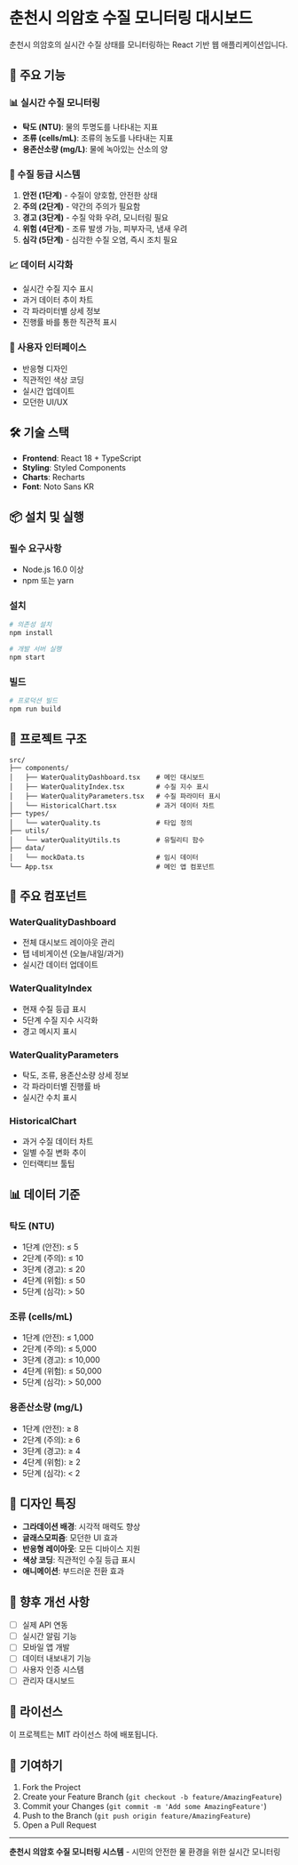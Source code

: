 # 춘천시 의암호 수질 모니터링 대시보드

춘천시 의암호의 실시간 수질 상태를 모니터링하는 React 기반 웹 애플리케이션입니다.

## 🚀 주요 기능

### 📊 실시간 수질 모니터링
- **탁도 (NTU)**: 물의 투명도를 나타내는 지표
- **조류 (cells/mL)**: 조류의 농도를 나타내는 지표  
- **용존산소량 (mg/L)**: 물에 녹아있는 산소의 양

### 🎯 수질 등급 시스템
1. **안전 (1단계)** - 수질이 양호함, 안전한 상태
2. **주의 (2단계)** - 약간의 주의가 필요함
3. **경고 (3단계)** - 수질 악화 우려, 모니터링 필요
4. **위험 (4단계)** - 조류 발생 가능, 피부자극, 냄새 우려
5. **심각 (5단계)** - 심각한 수질 오염, 즉시 조치 필요

### 📈 데이터 시각화
- 실시간 수질 지수 표시
- 과거 데이터 추이 차트
- 각 파라미터별 상세 정보
- 진행률 바를 통한 직관적 표시

### 🎨 사용자 인터페이스
- 반응형 디자인
- 직관적인 색상 코딩
- 실시간 업데이트
- 모던한 UI/UX

## 🛠 기술 스택

- **Frontend**: React 18 + TypeScript
- **Styling**: Styled Components
- **Charts**: Recharts
- **Font**: Noto Sans KR

## 📦 설치 및 실행

### 필수 요구사항
- Node.js 16.0 이상
- npm 또는 yarn

### 설치
```bash
# 의존성 설치
npm install

# 개발 서버 실행
npm start
```

### 빌드
```bash
# 프로덕션 빌드
npm run build
```

## 📁 프로젝트 구조

```
src/
├── components/
│   ├── WaterQualityDashboard.tsx    # 메인 대시보드
│   ├── WaterQualityIndex.tsx        # 수질 지수 표시
│   ├── WaterQualityParameters.tsx   # 수질 파라미터 표시
│   └── HistoricalChart.tsx          # 과거 데이터 차트
├── types/
│   └── waterQuality.ts              # 타입 정의
├── utils/
│   └── waterQualityUtils.ts         # 유틸리티 함수
├── data/
│   └── mockData.ts                  # 임시 데이터
└── App.tsx                          # 메인 앱 컴포넌트
```

## 🔧 주요 컴포넌트

### WaterQualityDashboard
- 전체 대시보드 레이아웃 관리
- 탭 네비게이션 (오늘/내일/과거)
- 실시간 데이터 업데이트

### WaterQualityIndex
- 현재 수질 등급 표시
- 5단계 수질 지수 시각화
- 경고 메시지 표시

### WaterQualityParameters
- 탁도, 조류, 용존산소량 상세 정보
- 각 파라미터별 진행률 바
- 실시간 수치 표시

### HistoricalChart
- 과거 수질 데이터 차트
- 일별 수질 변화 추이
- 인터랙티브 툴팁

## 📊 데이터 기준

### 탁도 (NTU)
- 1단계 (안전): ≤ 5
- 2단계 (주의): ≤ 10
- 3단계 (경고): ≤ 20
- 4단계 (위험): ≤ 50
- 5단계 (심각): > 50

### 조류 (cells/mL)
- 1단계 (안전): ≤ 1,000
- 2단계 (주의): ≤ 5,000
- 3단계 (경고): ≤ 10,000
- 4단계 (위험): ≤ 50,000
- 5단계 (심각): > 50,000

### 용존산소량 (mg/L)
- 1단계 (안전): ≥ 8
- 2단계 (주의): ≥ 6
- 3단계 (경고): ≥ 4
- 4단계 (위험): ≥ 2
- 5단계 (심각): < 2

## 🎨 디자인 특징

- **그라데이션 배경**: 시각적 매력도 향상
- **글래스모피즘**: 모던한 UI 효과
- **반응형 레이아웃**: 모든 디바이스 지원
- **색상 코딩**: 직관적인 수질 등급 표시
- **애니메이션**: 부드러운 전환 효과

## 🔮 향후 개선 사항

- [ ] 실제 API 연동
- [ ] 실시간 알림 기능
- [ ] 모바일 앱 개발
- [ ] 데이터 내보내기 기능
- [ ] 사용자 인증 시스템
- [ ] 관리자 대시보드

## 📝 라이선스

이 프로젝트는 MIT 라이선스 하에 배포됩니다.

## 🤝 기여하기

1. Fork the Project
2. Create your Feature Branch (`git checkout -b feature/AmazingFeature`)
3. Commit your Changes (`git commit -m 'Add some AmazingFeature'`)
4. Push to the Branch (`git push origin feature/AmazingFeature`)
5. Open a Pull Request

---

**춘천시 의암호 수질 모니터링 시스템** - 시민의 안전한 물 환경을 위한 실시간 모니터링
